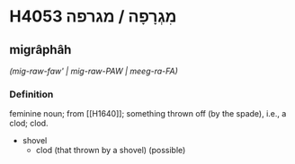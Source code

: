 # H4053 מִגְרָפָה / מגרפה

## migrâphâh

_(mig-raw-faw' | miɡ-raw-PAW | meeɡ-ra-FA)_

### Definition

feminine noun; from [[H1640]]; something thrown off (by the spade), i.e., a clod; clod.

- shovel
    - clod (that thrown by a shovel) (possible)
